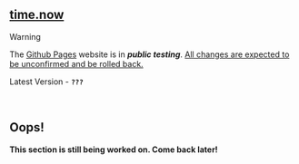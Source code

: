 ## [time.now](https://clocktimenow.github.io/current.time/)

> [!WARNING]
> The [Github Pages](https://clocktimenow.github.io/current.time/) website is in ***public testing***. <ins>All changes are expected to be unconfirmed and be rolled back.</ins>

Latest Version - **`???`**

<br>

## Oops!
**This section is still being worked on. Come back later!**

